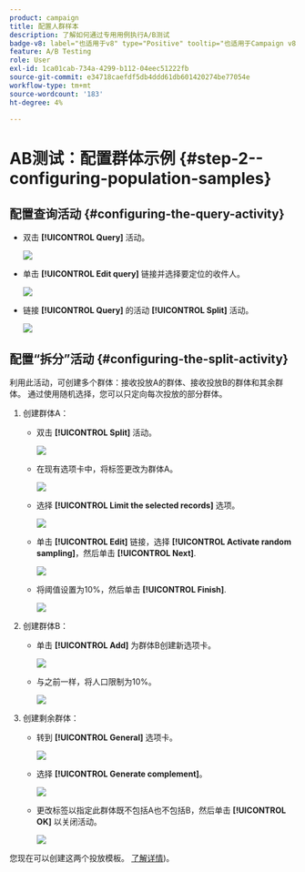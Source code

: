 ```yaml
---
product: campaign
title: 配置人群样本
description: 了解如何通过专用用例执行A/B测试
badge-v8: label="也适用于v8" type="Positive" tooltip="也适用于Campaign v8"
feature: A/B Testing
role: User
exl-id: 1ca01cab-734a-4299-b112-04eec51222fb
source-git-commit: e34718caefdf5db4ddd61db601420274be77054e
workflow-type: tm+mt
source-wordcount: '183'
ht-degree: 4%

---
```


# AB测试：配置群体示例 {#step-2--configuring-population-samples}

## 配置查询活动 {#configuring-the-query-activity}

* 双击 **[!UICONTROL Query]** 活动。

  ![](assets/use_case_abtesting_createrecipients_001.png)

* 单击 **[!UICONTROL Edit query]** 链接并选择要定位的收件人。

  ![](assets/use_case_abtesting_createrecipients_002.png)

* 链接 **[!UICONTROL Query]** 的活动 **[!UICONTROL Split]** 活动。

  ![](assets/use_case_abtesting_createrecipients_003.png)

## 配置“拆分”活动 {#configuring-the-split-activity}

利用此活动，可创建多个群体：接收投放A的群体、接收投放B的群体和其余群体。 通过使用随机选择，您可以只定向每次投放的部分群体。

1. 创建群体A：

   * 双击 **[!UICONTROL Split]** 活动。

     ![](assets/use_case_abtesting_createrecipients_004.png)

   * 在现有选项卡中，将标签更改为群体A。

     ![](assets/use_case_abtesting_createrecipients_005.png)

   * 选择 **[!UICONTROL Limit the selected records]** 选项。

     ![](assets/use_case_abtesting_createrecipients_006.png)

   * 单击 **[!UICONTROL Edit]** 链接，选择 **[!UICONTROL Activate random sampling]**，然后单击 **[!UICONTROL Next]**.

     ![](assets/use_case_abtesting_createrecipients_007.png)

   * 将阈值设置为10%，然后单击 **[!UICONTROL Finish]**.

     ![](assets/use_case_abtesting_createrecipients_008.png)

1. 创建群体B：

   * 单击 **[!UICONTROL Add]** 为群体B创建新选项卡。

     ![](assets/use_case_abtesting_createrecipients_009.png)

   * 与之前一样，将人口限制为10%。

     ![](assets/use_case_abtesting_createrecipients_010.png)

1. 创建剩余群体：

   * 转到 **[!UICONTROL General]** 选项卡。

     ![](assets/use_case_abtesting_createrecipients_011.png)

   * 选择 **[!UICONTROL Generate complement]**。

     ![](assets/use_case_abtesting_createrecipients_012.png)

   * 更改标签以指定此群体既不包括A也不包括B，然后单击 **[!UICONTROL OK]** 以关闭活动。

     ![](assets/use_case_abtesting_createrecipients_013.png)

您现在可以创建这两个投放模板。 [了解详情](a-b-testing-uc-delivery-templates.md))。
